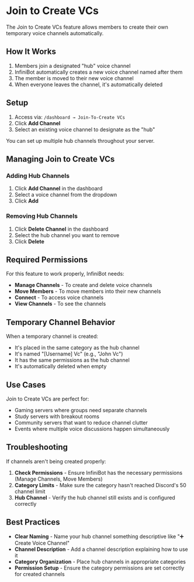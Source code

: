 # Join to Create VCs

The Join to Create VCs feature allows members to create their own temporary voice channels automatically.

## How It Works

1. Members join a designated "hub" voice channel
2. InfiniBot automatically creates a new voice channel named after them
3. The member is moved to their new voice channel
4. When everyone leaves the channel, it's automatically deleted

## Setup

1. Access via: `/dashboard → Join-To-Create VCs`
2. Click **Add Channel**
3. Select an existing voice channel to designate as the "hub"

You can set up multiple hub channels throughout your server.

## Managing Join to Create VCs

### Adding Hub Channels

1. Click **Add Channel** in the dashboard
2. Select a voice channel from the dropdown
3. Click **Add**

### Removing Hub Channels

1. Click **Delete Channel** in the dashboard
2. Select the hub channel you want to remove
3. Click **Delete**

## Required Permissions

For this feature to work properly, InfiniBot needs:
- **Manage Channels** - To create and delete voice channels
- **Move Members** - To move members into their new channels
- **Connect** - To access voice channels
- **View Channels** - To see the channels

## Temporary Channel Behavior

When a temporary channel is created:
- It's placed in the same category as the hub channel
- It's named "[Username] Vc" (e.g., "John Vc")
- It has the same permissions as the hub channel
- It's automatically deleted when empty

## Use Cases

Join to Create VCs are perfect for:
- Gaming servers where groups need separate channels
- Study servers with breakout rooms
- Community servers that want to reduce channel clutter
- Events where multiple voice discussions happen simultaneously

## Troubleshooting

If channels aren't being created properly:

1. **Check Permissions** - Ensure InfiniBot has the necessary permissions (Manage Channels, Move Members)
2. **Category Limits** - Make sure the category hasn't reached Discord's 50 channel limit
3. **Hub Channel** - Verify the hub channel still exists and is configured correctly

## Best Practices

- **Clear Naming** - Name your hub channel something descriptive like "➕ Create Voice Channel"
- **Channel Description** - Add a channel description explaining how to use it
- **Category Organization** - Place hub channels in appropriate categories
- **Permission Setup** - Ensure the category permissions are set correctly for created channels
